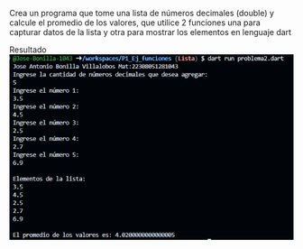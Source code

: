 Crea un programa que tome una lista de números decimales (double) y calcule el promedio de los valores, que utilice 2 funciones una para capturar datos de la lista y otra para mostrar los elementos en lenguaje dart

Resultado
![alt text](image-4.png)